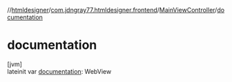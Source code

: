 //[htmldesigner](../../../index.md)/[com.jdngray77.htmldesigner.frontend](../index.md)/[MainViewController](index.md)/[documentation](documentation.md)

# documentation

[jvm]\
lateinit var [documentation](documentation.md): WebView

